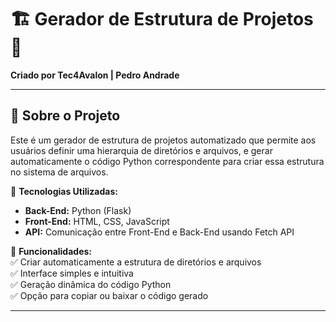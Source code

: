 
# 🏗️ Gerador de Estrutura de Projetos 🚀  

**Criado por Tec4Avalon | Pedro Andrade**  

---

## 📝 **Sobre o Projeto**
Este é um gerador de estrutura de projetos automatizado que permite aos usuários definir uma hierarquia de diretórios e arquivos, e gerar automaticamente o código Python correspondente para criar essa estrutura no sistema de arquivos.

🔹 **Tecnologias Utilizadas:**  
- **Back-End:** Python (Flask)  
- **Front-End:** HTML, CSS, JavaScript  
- **API:** Comunicação entre Front-End e Back-End usando Fetch API  

📌 **Funcionalidades:**  
✅ Criar automaticamente a estrutura de diretórios e arquivos  
✅ Interface simples e intuitiva  
✅ Geração dinâmica do código Python  
✅ Opção para copiar ou baixar o código gerado  

---